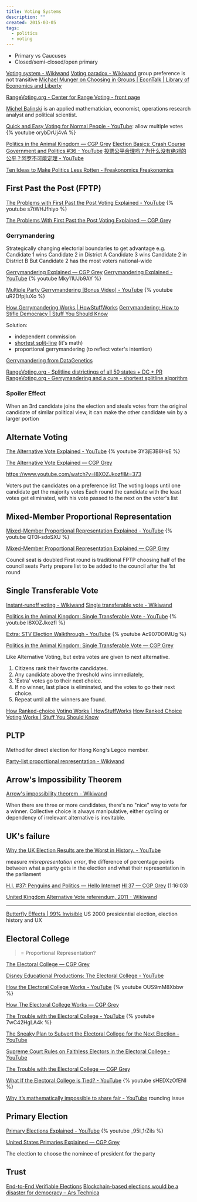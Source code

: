 ```yaml
---
title: Voting Systems
description: ""
created: 2015-03-05
tags:
  - politics
  - voting
---
```


- Primary vs Caucuses
- Closed/semi-closed/open primary

[Voting system - Wikiwand](http://www.wikiwand.com/en/Voting_system)
[Voting paradox - Wikiwand](http://www.wikiwand.com/en/Voting_paradox) group preference is not transitive
[Michael Munger on Choosing in Groups | EconTalk | Library of Economics and Liberty](http://www.econtalk.org/archives/2015/02/michael_munger_1.html)

[RangeVoting.org - Center for Range Voting - front page](https://www.rangevoting.org/)

[Michel Balinski](https://www.wikiwand.com/en/Michel_Balinski#/Research_contributions) is an applied mathematician, economist, operations research analyst and political scientist.

[Quick and Easy Voting for Normal People - YouTube](https://www.youtube.com/watch?v=orybDrUj4vA): allow multiple votes
{% youtube orybDrUj4vA %}

[Politics in the Animal Kingdom — CGP Grey](http://www.cgpgrey.com/politics-in-the-animal-kingdom/)
[Election Basics: Crash Course Government and Politics #36 - YouTube](https://www.youtube.com/watch?v=48EZKXweGDo)
[投票公平合理吗？为什么没有绝对的公平？阿罗不可能定理 - YouTube](https://www.youtube.com/watch?v=9Oisrp99L14)

[Ten Ideas to Make Politics Less Rotten - Freakonomics Freakonomics](http://freakonomics.com/podcast/idea-must-die-election-edition/)

## First Past the Post (FPTP)

[The Problems with First Past the Post Voting Explained - YouTube](https://www.youtube.com/watch?v=s7tWHJfhiyo)
{% youtube s7tWHJfhiyo %}

[The Problems With First Past the Post Voting Explained — CGP Grey](http://www.cgpgrey.com/blog/the-problems-with-first-past-the-post-voting-explained.html)

### Gerrymandering

Strategically changing electorial boundaries to get advantage
e.g.
Candidate 1 wins Candidate 2 in District A
Candidate 3 wins Candidate 2 in District B
But Candidate 2 has the most voters national-wide

[Gerrymandering Explained — CGP Grey](http://www.cgpgrey.com/blog/gerrymandering-explained.html)
[Gerrymandering Explained - YouTube](https://www.youtube.com/watch?v=Mky11UJb9AY)
{% youtube Mky11UJb9AY %}

[Multiple Party Gerrymandering [Bonus Video] - YouTube](https://www.youtube.com/watch?v=uR2DfpjIuXo)
{% youtube uR2DfpjIuXo %}

[How Gerrymandering Works | HowStuffWorks](https://people.howstuffworks.com/gerrymandering.htm/printable)
[Gerrymandering: How to Stifle Democracy | Stuff You Should Know](https://www.stuffyoushouldknow.com/podcasts/gerrymandering-how-to-stifle-democracy.htm)

Solution:

- independent commission
- [shortest split-line](https://www.youtube.com/watch?v=kUS9uvYyn3A) (it's math)
- proportional gerrymandering (to reflect voter's intention)

[Gerrymandering from DataGenetics](http://datagenetics.com/blog/march12015/index.html)

[RangeVoting.org - Splitline districtings of all 50 states + DC + PR](https://www.rangevoting.org/SplitLR.html)
[RangeVoting.org - Gerrymandering and a cure - shortest splitline algorithm](https://www.rangevoting.org/GerryExamples.html)

### Spoiler Effect

When an 3rd candidate joins the election and steals votes from the original candidate of similar political view, it can make the other candidate win by a larger portion

## Alternate Voting

[The Alternative Vote Explained - YouTube](https://www.youtube.com/watch?v=3Y3jE3B8HsE)
{% youtube 3Y3jE3B8HsE %}

[The Alternative Vote Explained — CGP Grey](http://www.cgpgrey.com/blog/the-alternative-vote-explained.html)

https://www.youtube.com/watch?v=l8XOZJkozfI&t=373

Voters put the candidates on a preference list
The voting loops until one candidate get the majority votes
Each round the candidate with the least votes get eliminated, with his vote passed to the next on the voter's list

## Mixed-Member Proportional Representation

[Mixed-Member Proportional Representation Explained - YouTube](https://www.youtube.com/watch?v=QT0I-sdoSXU)
{% youtube QT0I-sdoSXU %}

[Mixed-Member Proportional Representation Explained — CGP Grey](http://www.cgpgrey.com/blog/mixed-member-proportional-representation-explained.html)

Council seat is doubled
First round is traditional FPTP choosing half of the council seats
Party prepare list to be added to the council after the 1st round

## Single Transferable Vote

[Instant‐runoff voting - Wikiwand](http://www.wikiwand.com/en/Instant‐runoff_voting)
[Single transferable vote - Wikiwand](https://www.wikiwand.com/en/Single_transferable_vote)

[Politics in the Animal Kingdom: Single Transferable Vote - YouTube](https://www.youtube.com/watch?v=l8XOZJkozfI)
{% youtube l8XOZJkozfI %}

[Extra: STV Election Walkthrough - YouTube](https://www.youtube.com/watch?v=Ac9070OIMUg)
{% youtube Ac9070OIMUg %}

[Politics in the Animal Kingdom: Single Transferable Vote — CGP Grey](http://www.cgpgrey.com/blog/politics-in-the-animal-kingdom-single-transferable-vote)

Like Alternative Voting, but extra votes are given to next alternative.

1. Citizens rank their favorite candidates.
2. Any candidate above the threshold wins immediately,
3. 'Extra' votes go to their next choice.
4. If no winner, last place is eliminated, and the votes to go their next choice.
5. Repeat until all the winners are found.

[How Ranked-choice Voting Works | HowStuffWorks](https://people.howstuffworks.com/ranked-choice-voting.htm/printable)
[How Ranked Choice Voting Works | Stuff You Should Know](https://www.stuffyoushouldknow.com/podcasts/how-ranked-choice-voting-works.htm)

## PLTP

Method for direct election for Hong Kong's Legco member.

[Party-list proportional representation - Wikiwand](https://www.wikiwand.com/en/Party-list_proportional_representation)

## Arrow's Impossibility Theorem

[Arrow's impossibility theorem - Wikiwand](https://www.wikiwand.com/en/Arrow's_impossibility_theorem)

When there are three or more candidates, there's no "nice" way to vote for a winner. Collective choice is always manipulative, either cycling or dependency of irrelevant alternative is inevitable.

## UK's failure

[Why the UK Election Results are the Worst in History. - YouTube](https://www.youtube.com/watch?v=r9rGX91rq5I)

measure _misrepresentation error_, the difference of percentage points between what a party gets in the election and what their representation in the parliament

[H.I. #37: Penguins and Politics — Hello Internet](http://www.hellointernet.fm/podcast/37)
[HI 37 — CGP Grey](http://www.cgpgrey.com/hi-37-rdr) (1:16:03)

[United Kingdom Alternative Vote referendum, 2011 - Wikiwand](http://www.wikiwand.com/en/United_Kingdom_Alternative_Vote_referendum,_2011)

---

[Butterfly Effects | 99% Invisible](http://99percentinvisible.org/episode/butterfly-effects/) US 2000 presidential election, election history and UX

## Electoral College

> = Proportional Representation?

[The Electoral College — CGP Grey](http://www.cgpgrey.com/the-electoral-college/)

[Disney Educational Productions: The Electoral College - YouTube](https://www.youtube.com/watch?v=bCjWPo70XZY)

[How the Electoral College Works - YouTube](https://www.youtube.com/watch?v=OUS9mM8Xbbw)
{% youtube OUS9mM8Xbbw %}

[How The Electoral College Works — CGP Grey](http://www.cgpgrey.com/blog/how-the-electoral-college-works.html)

[The Trouble with the Electoral College - YouTube](https://www.youtube.com/watch?v=7wC42HgLA4k)
{% youtube 7wC42HgLA4k %}

[The Sneaky Plan to Subvert the Electoral College for the Next Election - YouTube](https://www.youtube.com/watch?v=tUX-frlNBJY)

[Supreme Court Rules on Faithless Electors in the Electoral College - YouTube](https://www.youtube.com/watch?v=COmW6r23zas)

[The Trouble with the Electoral College — CGP Grey](http://www.cgpgrey.com/blog/the-trouble-with-the-electoral-college.html)

[What If the Electoral College is Tied? - YouTube](https://www.youtube.com/watch?v=sHEDXzOfENI)
{% youtube sHEDXzOfENI %}

[Why it’s mathematically impossible to share fair - YouTube](https://www.youtube.com/watch?v=GVhFBujPlVo) rounding issue

## Primary Election

[Primary Elections Explained - YouTube](https://www.youtube.com/watch?v=_95I_1rZiIs)
{% youtube _95I_1rZiIs %}

[United States Primaries Explained — CGP Grey](http://www.cgpgrey.com/blog/united-states-primaries-explained.html)

The election to choose the nominee of president for the party

## Trust

[End-to-End Verifiable Elections](https://freedom-to-tinker.com/2018/11/05/end-to-end-verifiable-elections/)
[Blockchain-based elections would be a disaster for democracy – Ars Technica](https://arstechnica.com/tech-policy/2018/11/blockchain-based-elections-would-be-a-disaster-for-democracy/amp/)
